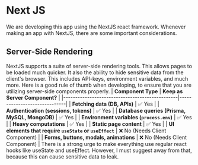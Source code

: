 # Next JS
We are developing this app using the NextJS react framework. Whenever making an app with NextJS, there are some important considerations.

## Server-Side Rendering
NextJS supports a suite of server-side rendering tools. This allows pages to be loaded much quicker. It also the ability to hide sensitive data from the client's browser. This includes API-keys, environment variables, and much more. Here is a good rule of thumb when developing, to ensure that you are utilizing server-side components properly.
| **Component Type**                              | **Keep as Server Component?** |
|------------------------------------------------|------------------------------|
| **Fetching data (DB, APIs)**                   | ✅ Yes                       |
| **Authentication (sessions, tokens)**         | ✅ Yes                       |
| **Database queries (Prisma, MySQL, MongoDB)**  | ✅ Yes                       |
| **Environment variables (`process.env`)**      | ✅ Yes                       |
| **Heavy computations**                         | ✅ Yes                       |
| **Static page content**                        | ✅ Yes                       |
| **UI elements that require `useState` or `useEffect`** | ❌ No (Needs Client Component) |
| **Forms, buttons, modals, animations**        | ❌ No (Needs Client Component) |
There is a strong urge to make everything use regular react hooks like useState and useEffect. However, I must suggest away from that, because this can cause sensitive data to leak.